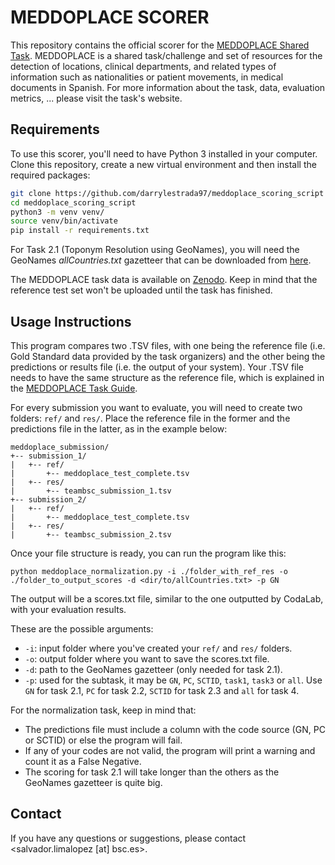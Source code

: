 # MEDDOPLACE SCORER

This repository contains the official scorer for the [MEDDOPLACE Shared Task](https://temu.bsc.es/meddoplace).
MEDDOPLACE is a shared task/challenge and set of resources for the detection of locations, clinical departments, and related types of information such as nationalities or patient movements, in medical documents in Spanish.
For more information about the task, data, evaluation metrics, ... please visit the task's website.

## Requirements
To use this scorer, you'll need to have Python 3 installed in your computer. Clone this repository, create a new virtual environment and then install the required packages:

```bash
git clone https://github.com/darrylestrada97/meddoplace_scoring_script
cd meddoplace_scoring_script
python3 -m venv venv/
source venv/bin/activate
pip install -r requirements.txt
```

For Task 2.1 (Toponym Resolution using GeoNames), you will need the GeoNames *allCountries.txt* gazetteer that can be downloaded from [here](http://download.geonames.org/export/dump/allCountries.zip).

The MEDDOPLACE task data is available on [Zenodo](https://doi.org/10.5281/zenodo.7707566). Keep in mind that the reference test set won't be uploaded until the task has finished.

## Usage Instructions

This program compares two .TSV files, with one being the reference file (i.e. Gold Standard data provided by the task organizers)
and the other being the predictions or results file (i.e. the output of your system). Your .TSV file needs to have the same structure as the reference file,
which is explained in the [MEDDOPLACE Task Guide]().

For every submission you want to evaluate, you will need to create two folders: `ref/` and `res/`.
Place the reference file in the former and the predictions file in the latter, as in the example below:

```
meddoplace_submission/
+-- submission_1/
|   +-- ref/
|       +-- meddoplace_test_complete.tsv
|   +-- res/
|       +-- teambsc_submission_1.tsv
+-- submission_2/
|   +-- ref/
|       +-- meddoplace_test_complete.tsv
|   +-- res/
|       +-- teambsc_submission_2.tsv     
```

Once your file structure is ready, you can run the program like this:
```
python meddoplace_normalization.py -i ./folder_with_ref_res -o ./folder_to_output_scores -d <dir/to/allCountries.txt> -p GN
```

The output will be a scores.txt file, similar to the one outputted by CodaLab, with your evaluation results.

These are the possible arguments:

- `-i`: input folder where you've created your `ref/` and `res/` folders.
- `-o`: output folder where you want to save the scores.txt file.
- `-d`: path to the GeoNames gazetteer (only needed for task 2.1).
- `-p`: used for the subtask, it may be `GN`, `PC`, `SCTID`, `task1`, `task3` or `all`.
Use `GN` for task 2.1, `PC` for task 2.2, `SCTID` for task 2.3 and `all` for task 4.

For the normalization task, keep in mind that:
- The predictions file must include a column with the code source (GN, PC or SCTID) or else the program will fail.
- If any of your codes are not valid, the program will print a warning and count it as a False Negative.
- The scoring for task 2.1 will take longer than the others as the GeoNames gazetteer is quite big.

## Contact
If you have any questions or suggestions, please contact <salvador.limalopez [at] bsc.es>.
